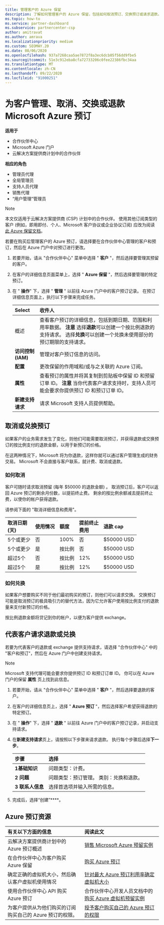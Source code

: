 ```yaml
---
title: 管理客户的 Azure 保留
description: 了解如何管理客户的 Azure 保留，包括如何取消预订、交换预订或请求退款。
ms.topic: how-to
ms.service: partner-dashboard
ms.subservice: partnercenter-csp
author: amitravat
ms.author: amrava
ms.localizationpriority: medium
ms.custom: SEOMAY.20
ms.date: 08/06/2020
ms.openlocfilehash: 937a7268caa5ae7872f8a3ec6dcb05f56dd9fbe5
ms.sourcegitcommit: 51e3c912eba8cfa72733206c0fee22386fbc34aa
ms.translationtype: MT
ms.contentlocale: zh-CN
ms.lasthandoff: 09/22/2020
ms.locfileid: "91000251"
---
```

# <a name="manage-cancel-exchange-or-refund-microsoft-azure-reservations-for-customers"></a>为客户管理、取消、交换或退款 Microsoft Azure 预订

**适用于**

- 合作伙伴中心
- Microsoft Azure 门户 
- 云解决方案提供商计划中的合作伙伴

**相应的角色**

- 管理员代理
- 全局管理员
- 支持人员代理
- 销售代理
- “用户管理”管理员

> [!NOTE]
> 本文仅适用于云解决方案提供商 (CSP) 计划中的合作伙伴。 使用其他订阅类型的客户 (例如，即用即付、个人、Microsoft 客户协议或企业协议订阅) 应改为阅读 [此 Azure 保留文档](/azure/cost-management-billing/reservations)。

若要在购买后管理客户的 Azure 预订，请选择要在合作伙伴中心管理的客户和预订，然后在 Azure 门户中对预订进行更改。

1. 若要开始，请从 "合作伙伴中心" 菜单中选择 " **客户** "，然后选择要管理其预留的客户。 

2. 在客户的详细信息页面菜单上，选择 " **Azure 保留** "，然后选择要管理的特定预订。  

3. 在 " **操作**" 下，选择 " **管理** " 以前往 Azure 门户中的客户预订记录。 在预订详细信息页面上，执行以下步骤来完成任务。  

    | **Select**   | **收件人**    |
    |:-----------------------------|:-----------------|
    | 概述   | 查看客户预订的详细信息，包括到期日期、范围和利用率数据。 **注意** 选择**退款**可以创建一个按比例退款的支持请求。 选择**兑换**可以创建一个兑换未使用部分的预订期限的支持请求。  
    | **访问控制 (IAM)**   | 管理对客户预订信息的访问。|
    | **配置**   | 更改保留的作用域和/或与之关联的 Azure 订阅。    |
    | **属性**   | 查看预订的属性并将其复制到剪贴板中保留 ID 和预留订单 ID。 **注意** 当你代表客户请求支持时，支持人员可能会要求你提供预订 ID 和预订订单 ID。    |
    | **新建支持请求**    | 请求 Microsoft 支持人员提供帮助。   |
 
## <a name="cancel-or-exchange-a-reservation"></a>取消或兑换预订

如果客户的业务需求发生了变化，则他们可能需要取消预订，并获得退款或交换预订的按比例支付的退款金额，以用于新预订的价格。

在这两种情况下，Microsoft 将为你退款，这样你就可以通过客户管理生成的财务交易。 Microsoft 不会直接与客户联系，就计费、取消或退款。

### <a name="how-cancellations-work"></a>如何取消

客户可随时请求取消预留 (每年 $50000 的退款金额) 。 取消预订后，客户可以返回 Azure 预订的剩余月份数，以提前终止费。 剩余的按比例余额减去提前终止费，以使你的帐户获得退款。 

请参阅下面的 "取消详细信息和费用"。


|**取消日期**<br>  (天)    |**使用情况**    |**额度**  |**提前终止**<br> 费用    |**退款 cap** | 
|:----------------------------------|:------------|:-----------|:--------------------------------|:--------------|
|5个或更少                         | 否          | 100%       | 否                              | $50000 USD   |
|5个或更少                         | 是         | 按比例  | 否                              | $50000 USD   |
|超过5个                        | 否          | 按比例  | 12%                             | $50000 USD   |
|超过5个                        | 是         | 按比例  | 12%                             | $50000 USD   |

### <a name="how-exchanges-work"></a>如何兑换 

如果客户想要购买不同于他们最初购买的预订，则他们可以请求交换。 交换预订可能是取消预订的极具吸引力的替代方法，因为它允许客户使用按比例支付的退款量来支付新预订的价格。 

按比例退款金额将贷记到你的帐户，以便为客户提供 exchange。

## <a name="request-a-refund-or-exchange-on-behalf-of-a-customer"></a>代表客户请求退款或兑换

若要为代表客户的退款或 exchange 提供支持请求，请选择 "合作伙伴中心" 中的 "客户和预订"，然后在 Azure 门户中创建支持请求。 

>[!NOTE]
>Microsoft 支持代理可能会要求你提供预订 ID 和预订订单 ID。 你可以在 Azure 门户的保留 **属性** 页上找到此信息。

1. 若要开始，请从 "合作伙伴中心" 菜单中选择 " **客户** "，然后选择要退款的客户。 

2. 在客户的详细信息页上，选择 " **Azure 预订** "，然后选择客户希望获得退款的特定预订。  

3. 在 " **操作**" 下，选择 " **退款** " 以前往 Azure 门户中的客户预订记录，并启动支持请求。  

4. 在**新建支持请求**页上，请按照以下步骤来请求退款。 执行每个步骤后选择**下一步**。 

   |**步骤**                    |**选择**    |
   |:---------------------------|:-----------------|
   |**1基础知识**                |问题类型：计费。  |
   |**2 问题**               |问题类型：预订管理。 类别：兑换和退款。 |
   |**3 联系人信息**   |选择首选项并输入所需的信息。 

5. 完成后，选择“创建”****。

## <a name="azure-reservations-resources"></a>Azure 预订资源

|**有关以下方面的信息**   |**阅读此文**    |
|:-----------------------------|:-----------------|
|云解决方案提供商计划中的 Azure 预订概述  | [销售 Microsoft Azure 预留实例](azure-reservations.md) |
|在合作伙伴中心为客户购买 Azure 保留   | [购买 Azure 预订](azure-reservations-buying.md) |
|确定正确的虚拟机大小，然后确认客户虚拟机使用情况   | [针对最大 Azure 预订利用率确定虚拟机大小](azure-usage.md)   |
|使用合作伙伴中心 API 购买 Azure 预订 | 合作伙伴中心开发人员文档中的[购买 Azure 虚拟机预留实例](/partner-center/develop/purchase-azure-reservations)   |
|为客户提供从为他们购买的订阅购买自己的 Azure 预订的权限。 | [授予客户购买自己的 Azure 预订的权限](give-customers-permission.md)   |